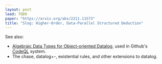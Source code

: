 ```yaml
---
layout: post
lead: TODO
paper: "https://arxiv.org/abs/2211.11573"
title: "Slog: Higher-Order, Data-Parallel Structured Deduction"
---
```


See also:
- [Algebraic Data Types for Object-oriented Datalog](https://codeql.github.com/publications/algebraic-data-types.pdf), used in Github's [CodeQL](https://codeql.github.com/) system.
- The chase, datalog+-, existential rules, and other extensions to datalog.
